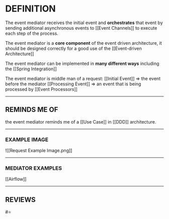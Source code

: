 # DEFINITION
The event mediator receives the initial event and **orchestrates** that event by sending additional asynchronous events to [[Event Channels]] to execute each step of the process.

The event mediator is a **core component** of the event driven architecture, it should be designed correctly for a good use of the [[Event-driven Architecture]]

The event mediator can be implemented in **many different ways** including the [[Spring Integration]]

The event mediator is middle man of a request:
[[Initial Event]] => the event before the mediator
[[Processing Event]] => an event that is being processed by [[Event Processors]]

---

## REMINDS ME OF

the event mediator reminds me of a [[Use Case]] in [[DDD]] architecture.

---

### EXAMPLE IMAGE

![[Request Example Image.png]]

---

### MEDIATOR EXAMPLES

[[Airflow]]

---
## REVIEWS
#⭐ 